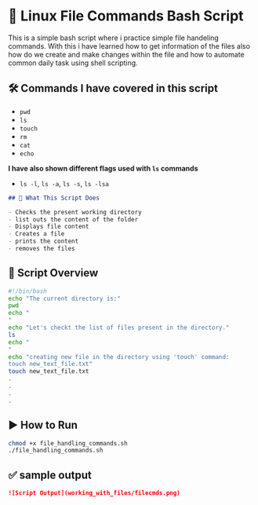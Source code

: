 # 🐧 Linux File Commands Bash Script

This is a simple bash script where i practice simple file handeling commands.
With this i have learned how to get information of the files also how do we create and make changes within the file and how to automate common daily task using shell scripting.

## 🛠️ Commands I have covered in this script

* `pwd`
* `ls`
* `touch`
* `rm`
* `cat`
* `echo`

**I have also shown different flags used with `ls` commands**

* `ls -l`, `ls -a`, `ls -s`, `ls -lsa`

```markdown
## 📄 What This Script Does

- Checks the present working directory
- list outs the content of the folder
- Displays file content
- Creates a file
- prints the content
- removes the files
```

## 📂 Script Overview
```bash
#!/bin/bash
echo "The current directory is:"
pwd
echo "
"
echo "Let's checkt the list of files present in the directory."
ls
echo "
"
echo "creating new file in the directory using 'touch' command: 
touch new_text_file.txt"
touch new_text_file.txt
.
.
.
.
```

## ▶️ How to Run
```bash
chmod +x file_handling_commands.sh
./file_handling_commands.sh
```

## ✅ sample output
```markdown
![Script Output](working_with_files/filecmds.png)
